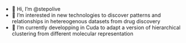 - 👋 Hi, I’m @stepolive
- 👀 I’m interested in new technologies to discover patterns and relationships in hetereogenous datasets from drug discovery
- 🌱 I’m currently developping in Cuda to adapt a version of hierarchical clustering from different molecular representation 


<!---
stepolive/stepolive is a ✨ special ✨ repository because its `README.md` (this file) appears on your GitHub profile.
You can click the Preview link to take a look at your changes.
--->
